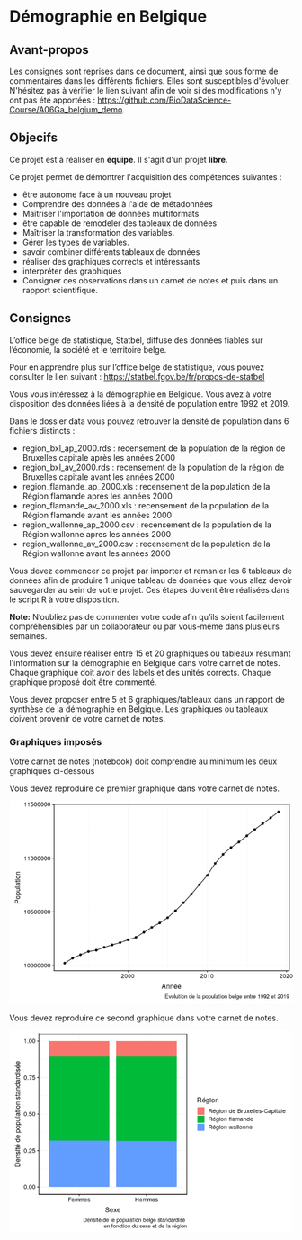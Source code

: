 # Démographie en Belgique

## Avant-propos

Les consignes sont reprises dans ce document, ainsi que sous forme de commentaires dans les différents fichiers. Elles sont susceptibles d'évoluer. N'hésitez pas à vérifier le lien suivant afin de voir si des modifications n'y ont pas été apportées : https://github.com/BioDataScience-Course/A06Ga_belgium_demo.

## Objecifs

Ce projet est à réaliser en **équipe**. Il s'agit d'un projet **libre**.

Ce projet permet de démontrer l'acquisition des compétences suivantes :

- être autonome face à un nouveau projet
- Comprendre des données à l'aide de métadonnées
- Maîtriser l'importation de données multiformats
- être capable de remodeler des tableaux de données
- Maîtriser la transformation des variables.
- Gérer les types de variables.
- savoir combiner différents tableaux de données
- réaliser des graphiques corrects et intéressants
- interpréter des graphiques 
- Consigner ces observations dans un carnet de notes et puis dans un rapport scientifique.

## Consignes

L’office belge de statistique, Statbel, diffuse des données fiables sur l’économie, la société et le territoire belge.

Pour en apprendre plus sur l’office belge de statistique, vous pouvez
consulter le lien suivant :
<https://statbel.fgov.be/fr/propos-de-statbel>

Vous vous intéressez à la démographie en Belgique. Vous avez à votre disposition des données liées à la densité de population entre 1992 et 2019. 

Dans le dossier data vous pouvez retrouver la densité de population dans 6 fichiers distincts :

- region\_bxl\_ap\_2000.rds : recensement de la population de la région de Bruxelles capitale après les années 2000
- region\_bxl\_av\_2000.rds : recensement de la population de la région de Bruxelles capitale avant les années 2000
- region\_flamande\_ap\_2000.xls : recensement de la population de la Région flamande apres les années 2000
- region\_flamande\_av\_2000.xls : recensement de la population de la Région flamande avant les années 2000
- region\_wallonne\_ap\_2000.csv : recensement de la population de la Région wallonne apres les années 2000
- region\_wallonne\_av\_2000.csv : recensement de la population de la Région wallonne avant les années 2000

Vous devez commencer ce projet par importer et remanier les 6 tableaux de données afin de produire 1 unique tableau de données que vous allez devoir sauvegarder au sein de votre projet. Ces étapes doivent être réalisées dans le script R à votre disposition.

**Note:** N’oubliez pas de commenter votre code afin qu’ils soient
facilement compréhensibles par un collaborateur ou par vous-même dans
plusieurs semaines.

Vous devez ensuite réaliser entre 15 et 20 graphiques ou tableaux résumant l'information sur la démographie en Belgique dans votre carnet de notes. Chaque graphique doit avoir des labels et des unités corrects. Chaque graphique proposé doit être commenté.

Vous devez proposer entre 5 et 6 graphiques/tableaux dans un rapport de synthèse de la démographie en Belgique. Les graphiques ou tableaux doivent provenir de votre carnet de notes.

### Graphiques imposés

Votre carnet de notes (notebook) doit comprendre au minimum les deux graphiques ci-dessous

Vous devez reproduire ce premier graphique dans votre carnet de notes.

![](figure/pop_belge-1.png)

Vous devez reproduire ce second graphique dans votre carnet de notes.

![](figure/pop_belge_sex_region-1.png)


